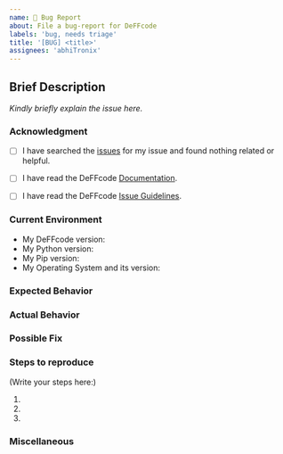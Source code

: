 ```yaml
---
name: 🐞 Bug Report
about: File a bug-report for DeFFcode
labels: 'bug, needs triage'
title: '[BUG] <title>'
assignees: 'abhiTronix'
---
```


<!--
    Please note that your issue will be fixed much faster if you spend about
    half an hour preparing it, including the exact reproduction steps and a demo.

    If you're in a hurry or don't feel confident, it's fine to report bugs with
    less details, but this makes it less likely they'll get fixed soon.

    If the important info is missing we'll add the 'need more info' label 
    or may choose to close the issue until there is enough information provided.
-->

<!--
Note: Please search to see if an issue already exists for the bug you encountered.
-->


## Brief Description
<!-- Provide a brief introduction to the issue, and why you consider it to be a bug -->
_Kindly briefly explain the issue here._


### Acknowledgment
<!-- By posting an issue you acknowledge the following: (Put an `x` in all the boxes that apply(important)) -->

- [ ] I have searched the [issues](https://github.com/abhiTronix/deffcode/issues) for my issue and found nothing related or helpful.
- [ ] I have read the DeFFcode [Documentation](https://abhitronix.github.io/deffcode/latest).
- [ ] I have read the DeFFcode [Issue Guidelines](https://abhitronix.github.io/deffcode/latest/contribution/issue/).


### Current Environment
<!-- Include as many relevant details about the environment you experienced the bug in -->
* My DeFFcode version: <!-- Run command `python -c "import deffcode; print(deffcode.__version__)"` -->
* My Python version: <!---Run command `python -V` -->
* My Pip version: <!-- Run command `python -c "import pip; print(pip.__version__)"` -->
* My Operating System and its version: <!--- `Windows 10` | `Ubuntu 18,04` | `macOS big slur` etc. -->

### Expected Behavior
<!-- Tell us what should happen -->

### Actual Behavior
<!-- Tell us what happens instead -->
<!-- You can turn ```verbose=True``` in parameters of the respective DeFFcode API for getting debug output -->

### Possible Fix
<!-- Not obligatory, but suggest a fix or reason for the bug or else remove this block-->

### Steps to reproduce
<!--
  How would you describe your issue to someone who doesn’t know you or your project?
  Try to write a sequence of steps that anybody can repeat to see the issue.
-->

(Write your steps here:)

1. 
2. 
3. 


### Miscellaneous
<!-- Provide any screenshots or relevant information if available or else remove this block -->